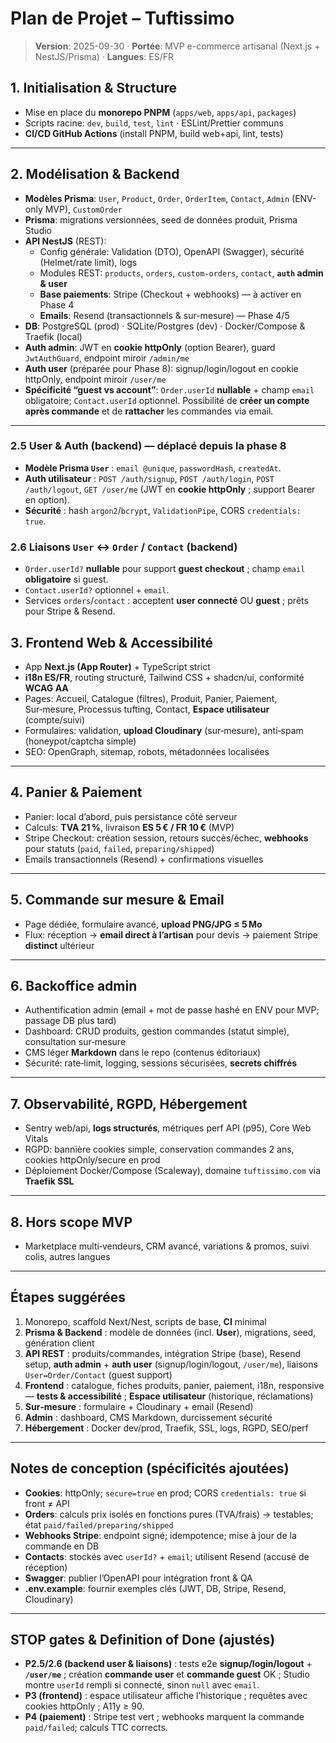 # Plan de Projet – Tuftissimo

> **Version**: 2025-09-30 · **Portée**: MVP e-commerce artisanal (Next.js + NestJS/Prisma) · **Langues**: ES/FR

## 1. Initialisation & Structure
- Mise en place du **monorepo PNPM** (`apps/web`, `apps/api`, `packages`)
- Scripts racine: `dev`, `build`, `test`, `lint` · ESLint/Prettier communs
- **CI/CD GitHub Actions** (install PNPM, build web+api, lint, tests)

---

## 2. Modélisation & Backend
- **Modèles Prisma**: `User`, `Product`, `Order`, `OrderItem`, `Contact`, `Admin` (ENV-only MVP), `CustomOrder`
- **Prisma**: migrations versionnées, seed de données produit, Prisma Studio
- **API NestJS** (REST):
  - Config générale: Validation (DTO), OpenAPI (Swagger), sécurité (Helmet/rate limit), logs
  - Modules REST: `products`, `orders`, `custom-orders`, `contact`, **`auth` admin & user**
  - **Base paiements**: Stripe (Checkout + webhooks) — à activer en Phase 4
  - **Emails**: Resend (transactionnels & sur-mesure) — Phase 4/5
- **DB**: PostgreSQL (prod) · SQLite/Postgres (dev) · Docker/Compose & Traefik (local)
- **Auth admin**: JWT en **cookie httpOnly** (option Bearer), guard `JwtAuthGuard`, endpoint miroir `/admin/me`
- **Auth user** (préparée pour Phase 8): signup/login/logout en cookie httpOnly, endpoint miroir `/user/me`
- **Spécificité “guest vs account”**: `Order.userId` **nullable** + champ `email` obligatoire; `Contact.userId` optionnel. Possibilité de **créer un compte après commande** et de **rattacher** les commandes via email.

---

### 2.5 User & Auth (backend) — **déplacé depuis la phase 8**
- **Modèle Prisma `User`** : `email @unique`, `passwordHash`, `createdAt`.
- **Auth utilisateur** : `POST /auth/signup`, `POST /auth/login`, `POST /auth/logout`, `GET /user/me` (JWT en **cookie httpOnly** ; support Bearer en option).
- **Sécurité** : hash `argon2`/`bcrypt`, `ValidationPipe`, CORS `credentials: true`.

### 2.6 Liaisons `User` ↔ `Order` / `Contact` (backend)
- `Order.userId?` **nullable** pour support **guest checkout** ; champ `email` **obligatoire** si guest.
- `Contact.userId?` optionnel + `email`.
- Services `orders`/`contact` : acceptent **user connecté** OU **guest** ; prêts pour Stripe & Resend.

## 3. Frontend Web & Accessibilité
- App **Next.js (App Router)** + TypeScript strict
- **i18n ES/FR**, routing structuré, Tailwind CSS + shadcn/ui, conformité **WCAG AA**
- Pages: Accueil, Catalogue (filtres), Produit, Panier, Paiement, Sur‑mesure, Processus tufting, Contact, **Espace utilisateur** (compte/suivi)
- Formulaires: validation, **upload Cloudinary** (sur‑mesure), anti‑spam (honeypot/captcha simple)
- SEO: OpenGraph, sitemap, robots, métadonnées localisées

---

## 4. Panier & Paiement
- Panier: local d’abord, puis persistance côté serveur
- Calculs: **TVA 21 %**, livraison **ES 5 € / FR 10 €** (MVP)
- Stripe Checkout: création session, retours succès/échec, **webhooks** pour statuts (`paid`, `failed`, `preparing/shipped`)
- Emails transactionnels (Resend) + confirmations visuelles

---

## 5. Commande sur mesure & Email
- Page dédiée, formulaire avancé, **upload PNG/JPG ≤ 5 Mo**
- Flux: réception → **email direct à l’artisan** pour devis → paiement Stripe **distinct** ultérieur

---

## 6. Backoffice admin
- Authentification admin (email + mot de passe hashé en ENV pour MVP; passage DB plus tard)
- Dashboard: CRUD produits, gestion commandes (statut simple), consultation sur‑mesure
- CMS léger **Markdown** dans le repo (contenus éditoriaux)
- Sécurité: rate‑limit, logging, sessions sécurisées, **secrets chiffrés**

---

## 7. Observabilité, RGPD, Hébergement
- Sentry web/api, **logs structurés**, métriques perf API (p95), Core Web Vitals
- RGPD: bannière cookies simple, conservation commandes 2 ans, cookies httpOnly/secure en prod
- Déploiement Docker/Compose (Scaleway), domaine `tuftissimo.com` via **Traefik SSL**

---

## 8. Hors scope MVP
- Marketplace multi‑vendeurs, CRM avancé, variations & promos, suivi colis, autres langues

---

## Étapes suggérées
1. Monorepo, scaffold Next/Nest, scripts de base, **CI** minimal
2. **Prisma & Backend** : modèle de données (incl. **User**), migrations, seed, génération client
3. **API REST** : produits/commandes, intégration Stripe (base), Resend setup, **auth admin** + **auth user** (signup/login/logout, `/user/me`), liaisons `User↔Order/Contact` (guest support)
4. **Frontend** : catalogue, fiches produits, panier, paiement, i18n, responsive — **tests & accessibilité** ; **Espace utilisateur** (historique, réclamations)
5. **Sur‑mesure** : formulaire + Cloudinary + email (Resend)
6. **Admin** : dashboard, CMS Markdown, durcissement sécurité
7. **Hébergement** : Docker dev/prod, Traefik, SSL, logs, RGPD, SEO/perf

---

## Notes de conception (spécificités ajoutées)
- **Cookies**: httpOnly; `secure=true` en prod; CORS `credentials: true` si front ≠ API
- **Orders**: calculs prix isolés en fonctions pures (TVA/frais) → testables; état `paid/failed/preparing/shipped`
- **Webhooks Stripe**: endpoint signé; idempotence; mise à jour de la commande en DB
- **Contacts**: stockés avec `userId?` + `email`; utilisent Resend (accusé de réception)
- **Swagger**: publier l’OpenAPI pour intégration front & QA
- **.env.example**: fournir exemples clés (JWT, DB, Stripe, Resend, Cloudinary)


---

## STOP gates & Definition of Done (ajustés)
- **P2.5/2.6 (backend user & liaisons)** : tests e2e **signup/login/logout** + **`/user/me`** ; création **commande user** et **commande guest** OK ; Studio montre `userId` rempli si connecté, sinon `null` avec `email`.
- **P3 (frontend)** : espace utilisateur affiche l’historique ; requêtes avec cookies httpOnly ; A11y ≥ 90.
- **P4 (paiement)** : Stripe test vert ; webhooks marquent la commande `paid/failed`; calculs TTC corrects.

